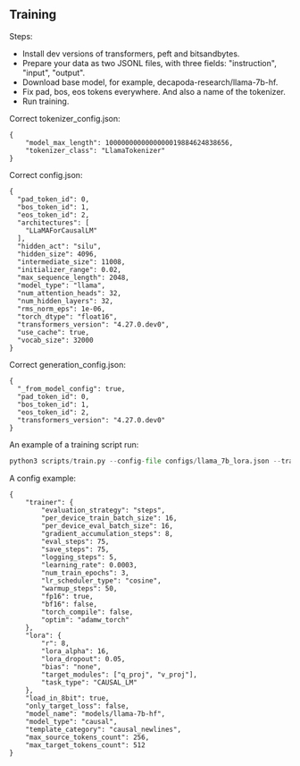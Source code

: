 ## Training
Steps:
* Install dev versions of transformers, peft and bitsandbytes.
* Prepare your data as two JSONL files, with three fields: "instruction", "input", "output".
* Download base model, for example, decapoda-research/llama-7b-hf. 
* Fix pad, bos, eos tokens everywhere. And also a name of the tokenizer.
* Run training.

Correct tokenizer_config.json:
```
{
    "model_max_length": 1000000000000000019884624838656,
    "tokenizer_class": "LlamaTokenizer"
}
```


Correct config.json:
```
{
  "pad_token_id": 0,
  "bos_token_id": 1,
  "eos_token_id": 2,
  "architectures": [
    "LLaMAForCausalLM"
  ],
  "hidden_act": "silu",
  "hidden_size": 4096,
  "intermediate_size": 11008,
  "initializer_range": 0.02,
  "max_sequence_length": 2048,
  "model_type": "llama",
  "num_attention_heads": 32,
  "num_hidden_layers": 32,
  "rms_norm_eps": 1e-06,
  "torch_dtype": "float16",
  "transformers_version": "4.27.0.dev0",
  "use_cache": true,
  "vocab_size": 32000
}
```

Correct generation_config.json:
```
{
  "_from_model_config": true,
  "pad_token_id": 0,
  "bos_token_id": 1,
  "eos_token_id": 2,
  "transformers_version": "4.27.0.dev0"
}
```

An example of a training script run:

```python
python3 scripts/train.py --config-file configs/llama_7b_lora.json --train-file train.jsonl --val-file val.jsonl  --output-dir models/llama_7b_lora
```

A config example:
```
{
    "trainer": {
        "evaluation_strategy": "steps",
        "per_device_train_batch_size": 16,
        "per_device_eval_batch_size": 16,
        "gradient_accumulation_steps": 8,
        "eval_steps": 75,
        "save_steps": 75,
        "logging_steps": 5,
        "learning_rate": 0.0003,
        "num_train_epochs": 3,
        "lr_scheduler_type": "cosine",
        "warmup_steps": 50,
        "fp16": true,
        "bf16": false,
        "torch_compile": false,
        "optim": "adamw_torch"
    },
    "lora": {
        "r": 8,
        "lora_alpha": 16,
        "lora_dropout": 0.05,
        "bias": "none",
        "target_modules": ["q_proj", "v_proj"],
        "task_type": "CAUSAL_LM"
    },
    "load_in_8bit": true,
    "only_target_loss": false,
    "model_name": "models/llama-7b-hf",
    "model_type": "causal",
    "template_category": "causal_newlines",
    "max_source_tokens_count": 256,
    "max_target_tokens_count": 512
}
```
